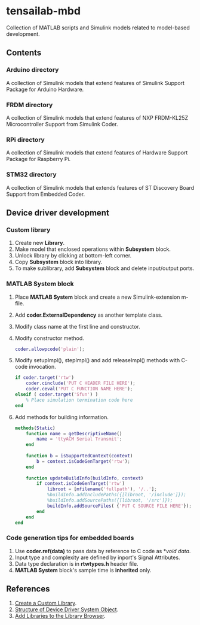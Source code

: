 # tensailab-mbd 
Collection of MATLAB scripts and Simulink models related to model-based development. 

## Contents
### Arduino directory
A collection of Simulink models that extend features of Simulink Support Package for Arduino Hardware.

### FRDM directory
A collection of Simulink models that extend features of NXP FRDM-KL25Z Microcontroller Support from Simulink Coder. 

### RPi directory
A collection of Simulink models that extend features of Hardware Support Package for Raspberry Pi.

### STM32 directory
A collection of Simulink models that extends features of ST Discovery Board Support from Embedded Coder.

## Device driver development
### Custom library 
1. Create new **Library**.
2. Make model that enclosed operations within **Subsystem** block.
3. Unlock library by clicking at bottom-left corner.
4. Copy **Subsystem** block into library.
5. To make sublibrary, add **Subsystem** block and delete input/output ports.
 
### MATLAB System block
1. Place **MATLAB System** block and create a new Simulink-extension m-file.
2. Add **coder.ExternalDependency** as another template class.
3. Modify class name at the first line and constructor.
4. Modify constructor method.

    ```Matlab
    coder.allowpcode('plain');
    ```

5. Modify setupImpl(), stepImpl() and add releaseImpl() methods with C-code invocation.

    ```Matlab
    if coder.target('rtw')
        coder.cinclude('PUT C HEADER FILE HERE');
        coder.ceval('PUT C FUNCTION NAME HERE');
    elseif ( coder.target('Sfun') )
        % Place simulation termination code here
    end
    ```

6. Add methods for building information.

    ```Matlab
    methods(Static)
        function name = getDescriptiveName()
            name = 'ttyACM Serial Transmit';
        end
        
        function b = isSupportedContext(context)
            b = context.isCodeGenTarget('rtw');
        end
                
        function updateBuildInfo(buildInfo, context)
            if context.isCodeGenTarget('rtw')
                libroot = [mfilename('fullpath'), '/..'];
                %buildInfo.addIncludePaths({[libroot, '/include']});
                %buildInfo.addSourcePaths({[libroot, '/src']});
                buildInfo.addSourceFiles( {'PUT C SOURCE FILE HERE'});
            end
        end
    end    
    ```

### Code generation tips for embedded boards
1. Use **coder.ref(data)** to pass data by reference to C code as **void *data**.
2. Input type and complexity are defined by inport's Signal Attributes.
3. Data type declaration is in **rtwtypes.h** header file.
4. **MATLAB System** block's sample time is **inherited** only.
    
## References
1. [Create a Custom Library](https://www.mathworks.com/help/simulink/ug/creating-block-libraries.html).
2. [Structure of Device Driver System Object](https://www.mathworks.com/help/supportpkg/arduino/ug/introduction-to-device-drivers-and-system-objects.html).
3. [Add Libraries to the Library Browser](https://www.mathworks.com/help/simulink/ug/adding-libraries-to-the-library-browser.html).
